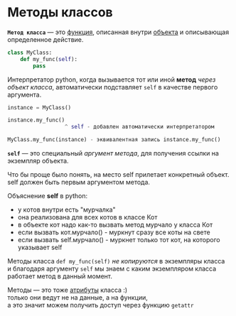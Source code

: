 # Методы классов

__`Метод класса`__ — это [функция](Python-Функции.md), описанная внутри [объекта](ООП.md) и 
описывающая определенное действие.
```python
class MyClass:
    def my_func(self):
        pass
```
Интерпретатор python, когда вызывается тот или иной **метод** *через объект класса*, 
автоматически подставляет `self` в качестве первого аргумента.
```python
instance = MyClass()

instance.my_func()
                  ^ self - добавлен автоматически интерпретатором 

MyClass.my_func(instance) - эквивалентная запись instance.my_func()
```
__`self`__ — это специальный *аргумент метода*, для получения ссылки на экземпляр объекта. 

Что бы проще было понять, на место self прилетает конкретный объект. self должен быть первым аргументом метода.

Объяснение **self** в python:
- у котов внутри есть "мурчалка"
- она реализована для всех котов в классе Кот
- в объекте кот надо как-то вызвать метод мурчало у класса Кот
- если вызвать кот.мурчало() - муркнут сразу все коты на свете
- если вызвать self.мурчало() - муркнет только тот кот, на которого указывает self

Методы класса `def my_func(self)` *не копируются* в экземпляры класса <br> 
и благодаря аргументу `self` мы знаем с каким экземпляром класса работает метод в данный 
момент.

Методы — это тоже [атрибуты](ООП-Атрибуты%20классов%20и%20объектов.md) класса :)<br>
только они ведут не на данные, а на функции,<br>
а это значит можем получить доступ через функцию `getattr` 
